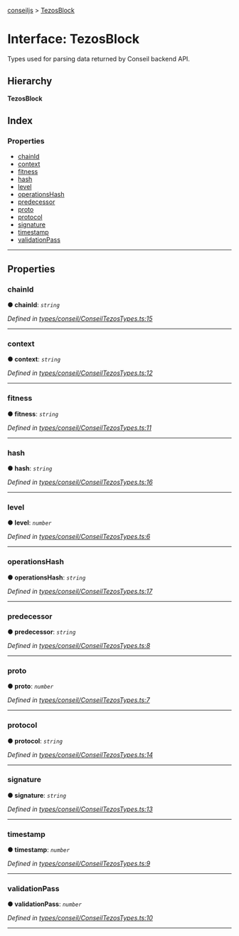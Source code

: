 [conseiljs](../README.md) > [TezosBlock](../interfaces/tezosblock.md)

# Interface: TezosBlock

Types used for parsing data returned by Conseil backend API.

## Hierarchy

**TezosBlock**

## Index

### Properties

* [chainId](tezosblock.md#chainid)
* [context](tezosblock.md#context)
* [fitness](tezosblock.md#fitness)
* [hash](tezosblock.md#hash)
* [level](tezosblock.md#level)
* [operationsHash](tezosblock.md#operationshash)
* [predecessor](tezosblock.md#predecessor)
* [proto](tezosblock.md#proto)
* [protocol](tezosblock.md#protocol)
* [signature](tezosblock.md#signature)
* [timestamp](tezosblock.md#timestamp)
* [validationPass](tezosblock.md#validationpass)

---

## Properties

<a id="chainid"></a>

###  chainId

**● chainId**: *`string`*

*Defined in [types/conseil/ConseilTezosTypes.ts:15](https://github.com/Cryptonomic/ConseilJS/blob/9d6b05b/src/types/conseil/ConseilTezosTypes.ts#L15)*

___
<a id="context"></a>

###  context

**● context**: *`string`*

*Defined in [types/conseil/ConseilTezosTypes.ts:12](https://github.com/Cryptonomic/ConseilJS/blob/9d6b05b/src/types/conseil/ConseilTezosTypes.ts#L12)*

___
<a id="fitness"></a>

###  fitness

**● fitness**: *`string`*

*Defined in [types/conseil/ConseilTezosTypes.ts:11](https://github.com/Cryptonomic/ConseilJS/blob/9d6b05b/src/types/conseil/ConseilTezosTypes.ts#L11)*

___
<a id="hash"></a>

###  hash

**● hash**: *`string`*

*Defined in [types/conseil/ConseilTezosTypes.ts:16](https://github.com/Cryptonomic/ConseilJS/blob/9d6b05b/src/types/conseil/ConseilTezosTypes.ts#L16)*

___
<a id="level"></a>

###  level

**● level**: *`number`*

*Defined in [types/conseil/ConseilTezosTypes.ts:6](https://github.com/Cryptonomic/ConseilJS/blob/9d6b05b/src/types/conseil/ConseilTezosTypes.ts#L6)*

___
<a id="operationshash"></a>

###  operationsHash

**● operationsHash**: *`string`*

*Defined in [types/conseil/ConseilTezosTypes.ts:17](https://github.com/Cryptonomic/ConseilJS/blob/9d6b05b/src/types/conseil/ConseilTezosTypes.ts#L17)*

___
<a id="predecessor"></a>

###  predecessor

**● predecessor**: *`string`*

*Defined in [types/conseil/ConseilTezosTypes.ts:8](https://github.com/Cryptonomic/ConseilJS/blob/9d6b05b/src/types/conseil/ConseilTezosTypes.ts#L8)*

___
<a id="proto"></a>

###  proto

**● proto**: *`number`*

*Defined in [types/conseil/ConseilTezosTypes.ts:7](https://github.com/Cryptonomic/ConseilJS/blob/9d6b05b/src/types/conseil/ConseilTezosTypes.ts#L7)*

___
<a id="protocol"></a>

###  protocol

**● protocol**: *`string`*

*Defined in [types/conseil/ConseilTezosTypes.ts:14](https://github.com/Cryptonomic/ConseilJS/blob/9d6b05b/src/types/conseil/ConseilTezosTypes.ts#L14)*

___
<a id="signature"></a>

###  signature

**● signature**: *`string`*

*Defined in [types/conseil/ConseilTezosTypes.ts:13](https://github.com/Cryptonomic/ConseilJS/blob/9d6b05b/src/types/conseil/ConseilTezosTypes.ts#L13)*

___
<a id="timestamp"></a>

###  timestamp

**● timestamp**: *`number`*

*Defined in [types/conseil/ConseilTezosTypes.ts:9](https://github.com/Cryptonomic/ConseilJS/blob/9d6b05b/src/types/conseil/ConseilTezosTypes.ts#L9)*

___
<a id="validationpass"></a>

###  validationPass

**● validationPass**: *`number`*

*Defined in [types/conseil/ConseilTezosTypes.ts:10](https://github.com/Cryptonomic/ConseilJS/blob/9d6b05b/src/types/conseil/ConseilTezosTypes.ts#L10)*

___

